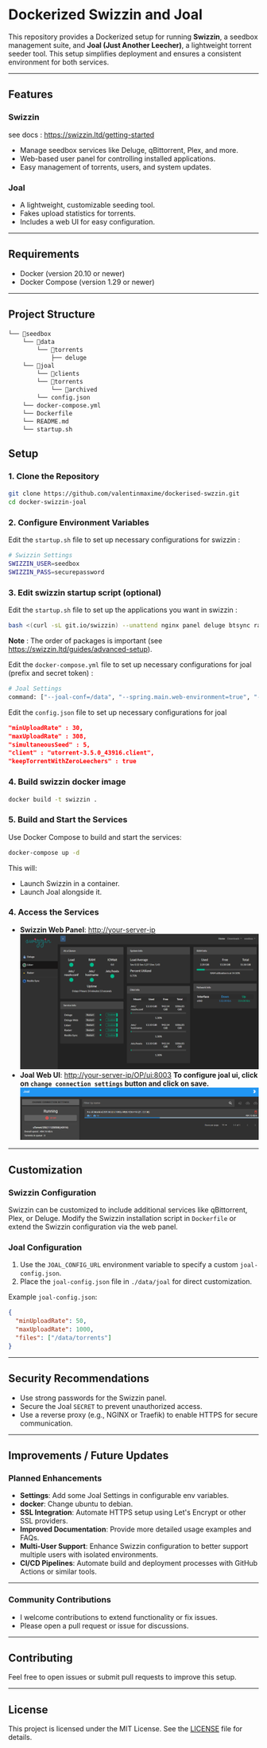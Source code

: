 # Dockerized Swizzin and Joal

This repository provides a Dockerized setup for running **Swizzin**, a seedbox management suite, and **Joal (Just Another Leecher)**, a lightweight torrent seeder tool. This setup simplifies deployment and ensures a consistent environment for both services.

---

## Features

### Swizzin

see docs : https://swizzin.ltd/getting-started

- Manage seedbox services like Deluge, qBittorrent, Plex, and more.
- Web-based user panel for controlling installed applications.
- Easy management of torrents, users, and system updates.

### Joal
- A lightweight, customizable seeding tool.
- Fakes upload statistics for torrents.
- Includes a web UI for easy configuration.

---

## Requirements

- Docker (version 20.10 or newer)
- Docker Compose (version 1.29 or newer)

---

## Project Structure
```
└── 📁seedbox
    └── 📁data
        └── 📁torrents
            ├── deluge
    └── 📁joal
        └── 📁clients
        └── 📁torrents
            └── 📁archived
        └── config.json
    └── docker-compose.yml
    └── Dockerfile
    └── README.md
    └── startup.sh
```

## Setup

### 1. Clone the Repository
```bash
git clone https://github.com/valentinmaxime/dockerised-swzzin.git
cd docker-swizzin-joal
```


### 2. Configure Environment Variables

Edit the `startup.sh` file to set up necessary configurations for swizzin :

```bash
# Swizzin Settings
SWIZZIN_USER=seedbox
SWIZZIN_PASS=securepassword
```

### 3. Edit swizzin startup script (optional)
Edit the `startup.sh` file to set up the applications you want in swizzin :
```bash
bash <(curl -sL git.io/swizzin) --unattend nginx panel deluge btsync radarr lidarr --user $SEEDBOX_USER --pass $SEEDBOX_PASS
```

**Note** :  The order of packages is important (see https://swizzin.ltd/guides/advanced-setup).

Edit the `docker-compose.yml` file to set up necessary configurations for joal (prefix and secret token) :

```bash
# Joal Settings
command: ["--joal-conf=/data", "--spring.main.web-environment=true", "--server.port=8003", "--joal.ui.path.prefix=OP", "--joal.ui.secret-token=SC"]
```

Edit the `config.json` file to set up necessary configurations for joal
```json
"minUploadRate" : 30,
"maxUploadRate" : 308,
"simultaneousSeed" : 5,
"client" : "utorrent-3.5.0_43916.client",
"keepTorrentWithZeroLeechers" : true
```



### 4. Build swizzin docker image
```bash
docker build -t swizzin .
```


### 5. Build and Start the Services

Use Docker Compose to build and start the services:

```bash
docker-compose up -d
```

This will:
- Launch Swizzin in a container.
- Launch Joal alongside it.

### 4. Access the Services

- **Swizzin Web Panel**: [http://your-server-ip](http://your-server-ip)
![image](swizzin.PNG)
- **Joal Web UI**: [http://your-server-ip/OP/ui:8003](http://your-server-ip/OP/ui:8003)
**To configure joal ui, click on `change connection settings` button and click on save.**
![image](joal_conf.PNG)


---

## Customization

### Swizzin Configuration
Swizzin can be customized to include additional services like qBittorrent, Plex, or Deluge. Modify the Swizzin installation script in `Dockerfile` or extend the Swizzin configuration via the web panel.

### Joal Configuration
1. Use the `JOAL_CONFIG_URL` environment variable to specify a custom `joal-config.json`.
2. Place the `joal-config.json` file in `./data/joal` for direct customization.

Example `joal-config.json`:
```json
{
  "minUploadRate": 50,
  "maxUploadRate": 1000,
  "files": ["/data/torrents"]
}
```

---

## Security Recommendations

- Use strong passwords for the Swizzin panel.
- Secure the Joal `SECRET` to prevent unauthorized access.
- Use a reverse proxy (e.g., NGINX or Traefik) to enable HTTPS for secure communication.

---

## Improvements / Future Updates

### Planned Enhancements
- **Settings**: Add some Joal Settings in configurable env variables.
- **docker**: Change ubuntu to debian.
- **SSL Integration**: Automate HTTPS setup using Let's Encrypt or other SSL providers.
- **Improved Documentation**: Provide more detailed usage examples and FAQs.
- **Multi-User Support**: Enhance Swizzin configuration to better support multiple users with isolated environments.
- **CI/CD Pipelines**: Automate build and deployment processes with GitHub Actions or similar tools.

---

### Community Contributions
- I welcome contributions to extend functionality or fix issues.
- Please open a pull request or issue for discussions.

---


## Contributing

Feel free to open issues or submit pull requests to improve this setup.

---

## License

This project is licensed under the MIT License. See the [LICENSE](LICENSE) file for details.
















